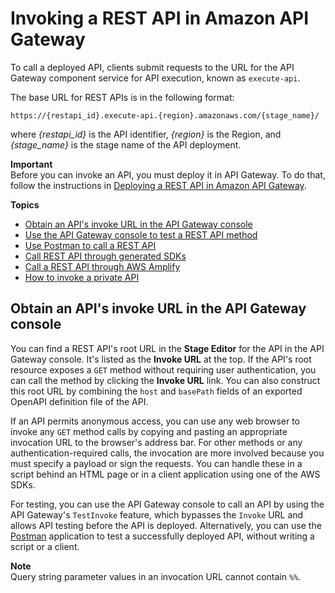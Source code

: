 # Invoking a REST API in Amazon API Gateway<a name="how-to-call-api"></a>

To call a deployed API, clients submit requests to the URL for the API Gateway component service for API execution, known as `execute-api`\.

The base URL for REST APIs is in the following format: 

```
https://{restapi_id}.execute-api.{region}.amazonaws.com/{stage_name}/
```

where *\{restapi\_id\}* is the API identifier, *\{region\}* is the Region, and *\{stage\_name\}* is the stage name of the API deployment\. 

**Important**  
Before you can invoke an API, you must deploy it in API Gateway\. To do that, follow the instructions in [Deploying a REST API in Amazon API Gateway](how-to-deploy-api.md)\. 

**Topics**
+ [Obtain an API's invoke URL in the API Gateway console](#apigateway-how-to-call-rest-api)
+ [Use the API Gateway console to test a REST API method](how-to-test-method.md)
+ [Use Postman to call a REST API](how-to-use-postman-to-call-api.md)
+ [Call REST API through generated SDKs](how-to-call-api-using-generated-sdk.md)
+ [Call a REST API through AWS Amplify](how-to-call-api-using-aws-amplify-javascript-library.md)
+ [How to invoke a private API](apigateway-private-api-test-invoke-url.md)

## Obtain an API's invoke URL in the API Gateway console<a name="apigateway-how-to-call-rest-api"></a>

You can find a REST API's root URL in the **Stage Editor** for the API in the API Gateway console\. It's listed as the **Invoke URL** at the top\. If the API's root resource exposes a `GET` method without requiring user authentication, you can call the method by clicking the **Invoke URL** link\. You can also construct this root URL by combining the `host` and `basePath` fields of an exported OpenAPI definition file of the API\. 

If an API permits anonymous access, you can use any web browser to invoke any `GET` method calls by copying and pasting an appropriate invocation URL to the browser's address bar\. For other methods or any authentication\-required calls, the invocation are more involved because you must specify a payload or sign the requests\. You can handle these in a script behind an HTML page or in a client application using one of the AWS SDKs\.

For testing, you can use the API Gateway console to call an API by using the API Gateway's `TestInvoke` feature, which bypasses the `Invoke` URL and allows API testing before the API is deployed\. Alternatively, you can use the [Postman](http://www.getpostman.com/) application to test a successfully deployed API, without writing a script or a client\.

**Note**  
 Query string parameter values in an invocation URL cannot contain `%%`\. 